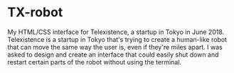 # TX-robot
My HTML/CSS interface for Telexistence, a startup in Tokyo in June 2018. Telexistence is a startup in Tokyo that's 
trying to create a human-like robot that can move the same way the user is, even if they're miles apart. I was asked 
to design and create an interface that could easily shut down and restart certain parts of the robot without using 
the terminal.
